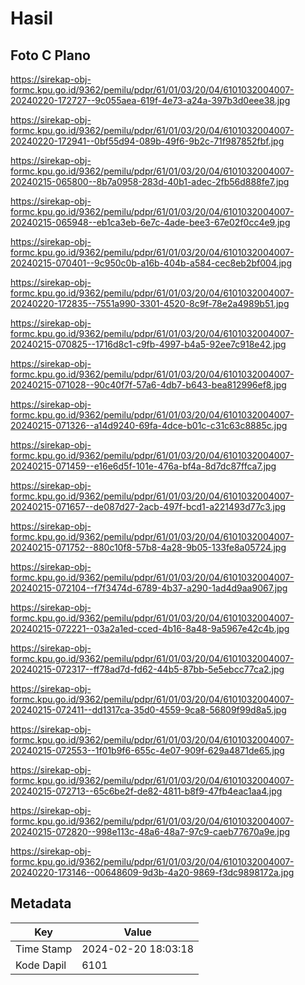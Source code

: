 # Hasil

## Foto C Plano

https://sirekap-obj-formc.kpu.go.id/9362/pemilu/pdpr/61/01/03/20/04/6101032004007-20240220-172727--9c055aea-619f-4e73-a24a-397b3d0eee38.jpg

https://sirekap-obj-formc.kpu.go.id/9362/pemilu/pdpr/61/01/03/20/04/6101032004007-20240220-172941--0bf55d94-089b-49f6-9b2c-71f987852fbf.jpg

https://sirekap-obj-formc.kpu.go.id/9362/pemilu/pdpr/61/01/03/20/04/6101032004007-20240215-065800--8b7a0958-283d-40b1-adec-2fb56d888fe7.jpg

https://sirekap-obj-formc.kpu.go.id/9362/pemilu/pdpr/61/01/03/20/04/6101032004007-20240215-065948--eb1ca3eb-6e7c-4ade-bee3-67e02f0cc4e9.jpg

https://sirekap-obj-formc.kpu.go.id/9362/pemilu/pdpr/61/01/03/20/04/6101032004007-20240215-070401--9c950c0b-a16b-404b-a584-cec8eb2bf004.jpg

https://sirekap-obj-formc.kpu.go.id/9362/pemilu/pdpr/61/01/03/20/04/6101032004007-20240220-172835--7551a990-3301-4520-8c9f-78e2a4989b51.jpg

https://sirekap-obj-formc.kpu.go.id/9362/pemilu/pdpr/61/01/03/20/04/6101032004007-20240215-070825--1716d8c1-c9fb-4997-b4a5-92ee7c918e42.jpg

https://sirekap-obj-formc.kpu.go.id/9362/pemilu/pdpr/61/01/03/20/04/6101032004007-20240215-071028--90c40f7f-57a6-4db7-b643-bea812996ef8.jpg

https://sirekap-obj-formc.kpu.go.id/9362/pemilu/pdpr/61/01/03/20/04/6101032004007-20240215-071326--a14d9240-69fa-4dce-b01c-c31c63c8885c.jpg

https://sirekap-obj-formc.kpu.go.id/9362/pemilu/pdpr/61/01/03/20/04/6101032004007-20240215-071459--e16e6d5f-101e-476a-bf4a-8d7dc87ffca7.jpg

https://sirekap-obj-formc.kpu.go.id/9362/pemilu/pdpr/61/01/03/20/04/6101032004007-20240215-071657--de087d27-2acb-497f-bcd1-a221493d77c3.jpg

https://sirekap-obj-formc.kpu.go.id/9362/pemilu/pdpr/61/01/03/20/04/6101032004007-20240215-071752--880c10f8-57b8-4a28-9b05-133fe8a05724.jpg

https://sirekap-obj-formc.kpu.go.id/9362/pemilu/pdpr/61/01/03/20/04/6101032004007-20240215-072104--f7f3474d-6789-4b37-a290-1ad4d9aa9067.jpg

https://sirekap-obj-formc.kpu.go.id/9362/pemilu/pdpr/61/01/03/20/04/6101032004007-20240215-072221--03a2a1ed-cced-4b16-8a48-9a5967e42c4b.jpg

https://sirekap-obj-formc.kpu.go.id/9362/pemilu/pdpr/61/01/03/20/04/6101032004007-20240215-072317--ff78ad7d-fd62-44b5-87bb-5e5ebcc77ca2.jpg

https://sirekap-obj-formc.kpu.go.id/9362/pemilu/pdpr/61/01/03/20/04/6101032004007-20240215-072411--dd1317ca-35d0-4559-9ca8-56809f99d8a5.jpg

https://sirekap-obj-formc.kpu.go.id/9362/pemilu/pdpr/61/01/03/20/04/6101032004007-20240215-072553--1f01b9f6-655c-4e07-909f-629a4871de65.jpg

https://sirekap-obj-formc.kpu.go.id/9362/pemilu/pdpr/61/01/03/20/04/6101032004007-20240215-072713--65c6be2f-de82-4811-b8f9-47fb4eac1aa4.jpg

https://sirekap-obj-formc.kpu.go.id/9362/pemilu/pdpr/61/01/03/20/04/6101032004007-20240215-072820--998e113c-48a6-48a7-97c9-caeb77670a9e.jpg

https://sirekap-obj-formc.kpu.go.id/9362/pemilu/pdpr/61/01/03/20/04/6101032004007-20240220-173146--00648609-9d3b-4a20-9869-f3dc9898172a.jpg


## Metadata

| Key        | Value               |
| ---------- | ------------------- |
| Time Stamp | 2024-02-20 18:03:18 |
| Kode Dapil | 6101                |



